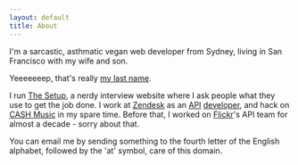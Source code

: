 ```yaml
---
layout: default
title: About
---
```


I'm a sarcastic, asthmatic vegan web developer from Sydney, living in San Francisco with my wife and son.

Yeeeeeeep, that's really [my last name](https://en.wikipedia.org/wiki/Bogan "The Wikipedia entry for Bogan.").

I run [The Setup](https://usesthis.com/ "A nerdy interview site."), a nerdy interview website where I ask people what they use to get the job done. I work at [Zendesk](https://www.zendesk.com "Awesome customer support software.") as an [API](https://developer.zendesk.com/rest_api "The Zendesk API.") [developer](https://github.com/waferbaby/ "My GitHub account."), and hack on [CASH Music](http://cashmusic.org/ "Open-source music tools.") in my spare time. Before that, I worked on [Flickr](https://flickr.com/ "A photo sharing website.")'s API team for almost a decade - sorry about that.

You can email me by sending something to the fourth letter of the English alphabet, followed by the 'at' symbol, care of this domain.